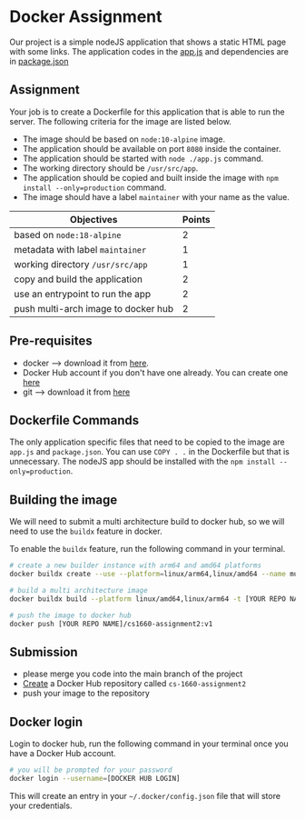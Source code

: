 # Docker Assignment

Our project is a simple nodeJS application that shows a static HTML page with some links. The application codes in the [app.js](app.js) and dependencies are in [package.json](package.json)

## Assignment
Your job is to create a Dockerfile for this application that is able to run the server. The following criteria for the image are listed below.

- The image should be based on `node:10-alpine` image. 
- The application should be available on port `8080` inside the container. 
- The application should be started with `node ./app.js` command. 
- The working directory should be `/usr/src/app`. 
- The application should be copied and built inside the image with `npm install --only=production` command. 
- The image should have a label `maintainer` with your name as the value.

| Objectives                       | Points |
|----------------------------------|--------|
| based on `node:18-alpine`        | 2      |
| metadata with label `maintainer` | 1      |
| working directory `/usr/src/app` | 1      |
| copy and build the application   | 2      |
| use an entrypoint to run the app | 2      |
| push multi-arch image to docker hub | 2    |

## Pre-requisites
- docker -->  download it from [here](https://www.docker.com/products/docker-desktop).
- Docker Hub account if you don't have one already. You can create one [here](https://hub.docker.com/signup)
- git --> download it from [here](https://git-scm.com/downloads)


## Dockerfile Commands
The only application specific files that need to be copied to the image are `app.js` and `package.json`. You can use `COPY . .` in the Dockerfile but that is unnecessary. The nodeJS app should be installed with the `npm install --only=production`.

## Building the image
We will need to submit a multi architecture build to docker hub, so we will need to use the `buildx` feature in docker. 

To enable the `buildx` feature, run the following command in your terminal.

```bash 
# create a new builder instance with arm64 and amd64 platforms
docker buildx create --use --platform=linux/arm64,linux/amd64 --name multi-platform-builder

# build a multi architecture image
docker buildx build --platform linux/amd64,linux/arm64 -t [YOUR REPO NAME]/cs1660-assignment2:v1 .

# push the image to docker hub
docker push [YOUR REPO NAME]/cs1660-assignment2:v1
```
## Submission
- please merge you code into the main branch of the project
- [Create](https://docs.docker.com/docker-hub/quickstart/) a Docker Hub repository called `cs-1660-assignment2`
- push your image to the repository

## Docker login
Login to docker hub, run the following command in your terminal once you have a Docker Hub account.

```bash
# you will be prompted for your password
docker login --username=[DOCKER HUB LOGIN]
```

This will create an entry in your `~/.docker/config.json` file that will store your credentials.
